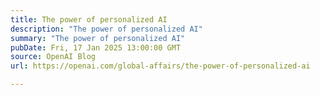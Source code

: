 ```yaml
---
title: The power of personalized AI
description: "The power of personalized AI"
summary: "The power of personalized AI"
pubDate: Fri, 17 Jan 2025 13:00:00 GMT
source: OpenAI Blog
url: https://openai.com/global-affairs/the-power-of-personalized-ai

---
```


